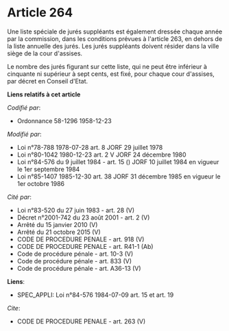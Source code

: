# Article 264

Une liste spéciale de jurés suppléants est également dressée chaque année par la commission, dans les conditions prévues à
l'article 263, en dehors de la liste annuelle des jurés. Les jurés suppléants doivent résider dans la ville siège de la cour
d'assises.

Le nombre des jurés figurant sur cette liste, qui ne peut être inférieur à cinquante ni supérieur à sept cents, est fixé,
pour chaque cour d'assises, par décret en Conseil d'Etat.

**Liens relatifs à cet article**

_Codifié par_:

  - Ordonnance 58-1296 1958-12-23

_Modifié par_:

  - Loi n°78-788 1978-07-28 art. 8 JORF 29 juillet 1978
  - Loi n°80-1042 1980-12-23 art. 2 V JORF 24 décembre 1980
  - Loi n°84-576 du 9 juillet 1984 - art. 15 () JORF 10 juillet 1984 en vigueur le 1er septembre 1984
  - Loi n°85-1407 1985-12-30 art. 38 JORF 31 décembre 1985 en vigueur le 1er octobre 1986

_Cité par_:

  - Loi n°83-520 du 27 juin 1983 - art. 28 (V)
  - Décret n°2001-742 du 23 août 2001 - art. 2 (V)
  - Arrêté du 15 janvier 2010 (V)
  - Arrêté du 21 octobre 2015 (V)
  - CODE DE PROCEDURE PENALE - art. 918 (V)
  - CODE DE PROCEDURE PENALE - art. R41-1 (Ab)
  - Code de procédure pénale - art. 10-3 (V)
  - Code de procédure pénale - art. 833 (V)
  - Code de procédure pénale - art. A36-13 (V)

**Liens**:

  - SPEC_APPLI: Loi n°84-576 1984-07-09 art. 15 et art. 19

_Cite_:

  - CODE DE PROCEDURE PENALE - art. 263 (V)
